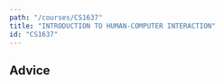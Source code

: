 ```yaml
---
path: "/courses/CS1637"
title: "INTRODUCTION TO HUMAN-COMPUTER INTERACTION"
id: "CS1637"
---
```


## Advice

